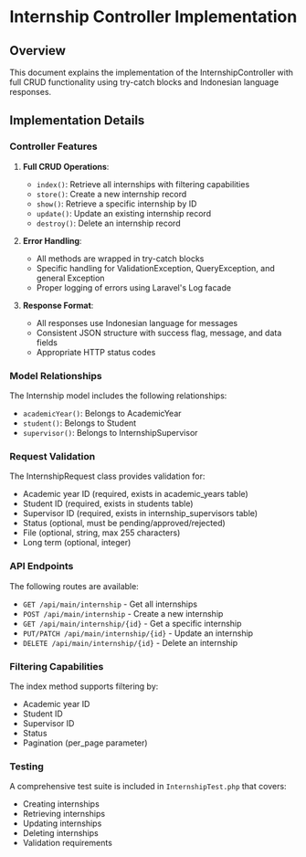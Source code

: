 # Internship Controller Implementation

## Overview

This document explains the implementation of the InternshipController with full CRUD functionality using try-catch blocks and Indonesian language responses.

## Implementation Details

### Controller Features

1. **Full CRUD Operations**:

    - `index()`: Retrieve all internships with filtering capabilities
    - `store()`: Create a new internship record
    - `show()`: Retrieve a specific internship by ID
    - `update()`: Update an existing internship record
    - `destroy()`: Delete an internship record

2. **Error Handling**:

    - All methods are wrapped in try-catch blocks
    - Specific handling for ValidationException, QueryException, and general Exception
    - Proper logging of errors using Laravel's Log facade

3. **Response Format**:
    - All responses use Indonesian language for messages
    - Consistent JSON structure with success flag, message, and data fields
    - Appropriate HTTP status codes

### Model Relationships

The Internship model includes the following relationships:

-   `academicYear()`: Belongs to AcademicYear
-   `student()`: Belongs to Student
-   `supervisor()`: Belongs to InternshipSupervisor

### Request Validation

The InternshipRequest class provides validation for:

-   Academic year ID (required, exists in academic_years table)
-   Student ID (required, exists in students table)
-   Supervisor ID (required, exists in internship_supervisors table)
-   Status (optional, must be pending/approved/rejected)
-   File (optional, string, max 255 characters)
-   Long term (optional, integer)

### API Endpoints

The following routes are available:

-   `GET /api/main/internship` - Get all internships
-   `POST /api/main/internship` - Create a new internship
-   `GET /api/main/internship/{id}` - Get a specific internship
-   `PUT/PATCH /api/main/internship/{id}` - Update an internship
-   `DELETE /api/main/internship/{id}` - Delete an internship

### Filtering Capabilities

The index method supports filtering by:

-   Academic year ID
-   Student ID
-   Supervisor ID
-   Status
-   Pagination (per_page parameter)

### Testing

A comprehensive test suite is included in `InternshipTest.php` that covers:

-   Creating internships
-   Retrieving internships
-   Updating internships
-   Deleting internships
-   Validation requirements

